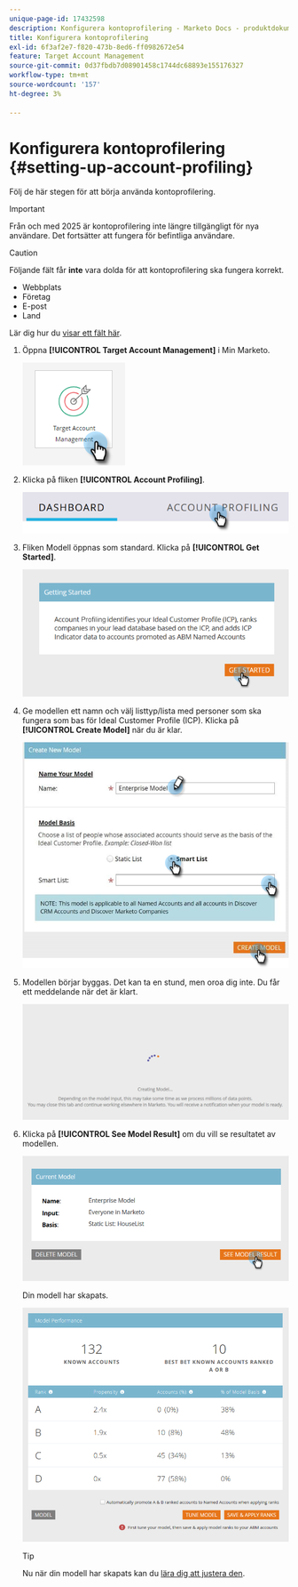 ```yaml
---
unique-page-id: 17432598
description: Konfigurera kontoprofilering - Marketo Docs - produktdokumentation
title: Konfigurera kontoprofilering
exl-id: 6f3af2e7-f820-473b-8ed6-ff0982672e54
feature: Target Account Management
source-git-commit: 0d37fbdb7d08901458c1744dc68893e155176327
workflow-type: tm+mt
source-wordcount: '157'
ht-degree: 3%

---
```


# Konfigurera kontoprofilering {#setting-up-account-profiling}

Följ de här stegen för att börja använda kontoprofilering.

>[!IMPORTANT]
>
>Från och med 2025 är kontoprofilering inte längre tillgängligt för nya användare. Det fortsätter att fungera för befintliga användare.

>[!CAUTION]
>
>Följande fält får **inte** vara dolda för att kontoprofilering ska fungera korrekt.
>
>* Webbplats
>* Företag
>* E-post
>* Land
>
>Lär dig hur du [visar ett fält här](/help/marketo/product-docs/administration/field-management/hide-and-unhide-a-field.md#unhide-a-field).

1. Öppna **[!UICONTROL Target Account Management]** i Min Marketo.

   ![](assets/setting-up-account-profiling-1.png)

1. Klicka på fliken **[!UICONTROL Account Profiling]**.

   ![](assets/two-1.png)

1. Fliken Modell öppnas som standard. Klicka på **[!UICONTROL Get Started]**.

   ![](assets/three.png)

1. Ge modellen ett namn och välj listtyp/lista med personer som ska fungera som bas för Ideal Customer Profile (ICP). Klicka på **[!UICONTROL Create Model]** när du är klar.

   ![](assets/setting-up-account-profiling-4.png)

1. Modellen börjar byggas. Det kan ta en stund, men oroa dig inte. Du får ett meddelande när det är klart.

   ![](assets/five.png)

1. Klicka på **[!UICONTROL See Model Result]** om du vill se resultatet av modellen.

   ![](assets/six.png)

   Din modell har skapats.

   ![](assets/seven.png)

   >[!TIP]
   >
   >Nu när din modell har skapats kan du [lära dig att justera den](/help/marketo/product-docs/target-account-management/account-profiling/account-profiling-ranking-and-tuning.md).
